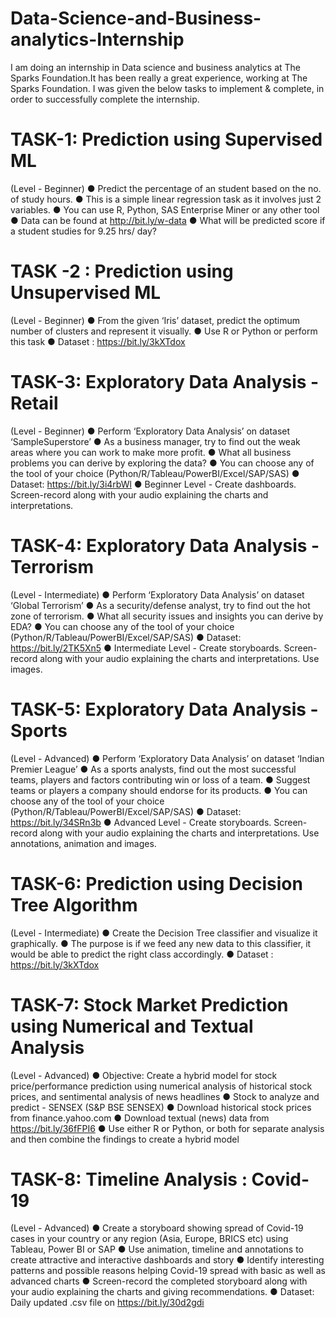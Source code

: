 # Data-Science-and-Business-analytics-Internship

I am doing an internship in Data science and business analytics at The Sparks Foundation.It has been really a great experience, working at The Sparks Foundation. 
I was given the below tasks to implement & complete, in order to successfully complete the internship.

# TASK-1: Prediction using Supervised ML 
(Level - Beginner)
● Predict the percentage of an student based on the no. of study hours. 
● This is a simple linear regression task as it involves just 2 variables.
● You can use R, Python, SAS Enterprise Miner or any other tool 
● Data can be found at http://bit.ly/w-data
● What will be predicted score if a student studies for 9.25 hrs/ day? 

# TASK -2 : Prediction using Unsupervised ML
(Level - Beginner)
● From the given ‘Iris’ dataset, predict the optimum number of clusters 
and represent it visually. 
● Use R or Python or perform this task
● Dataset : https://bit.ly/3kXTdox

# TASK-3: Exploratory Data Analysis - Retail
(Level - Beginner)
● Perform ‘Exploratory Data Analysis’ on dataset ‘SampleSuperstore’ 
● As a business manager, try to find out the weak areas where you can 
work to make more profit. 
● What all business problems you can derive by exploring the data? 
● You can choose any of the tool of your choice 
(Python/R/Tableau/PowerBI/Excel/SAP/SAS) 
● Dataset: https://bit.ly/3i4rbWl
● Beginner Level - Create dashboards. Screen-record along with your 
audio explaining the charts and interpretations.

# TASK-4: Exploratory Data Analysis - Terrorism
(Level - Intermediate)
● Perform ‘Exploratory Data Analysis’ on dataset ‘Global Terrorism’ 
● As a security/defense analyst, try to find out the hot zone of terrorism. 
● What all security issues and insights you can derive by EDA? 
● You can choose any of the tool of your choice 
(Python/R/Tableau/PowerBI/Excel/SAP/SAS) 
● Dataset: https://bit.ly/2TK5Xn5
● Intermediate Level - Create storyboards. Screen-record along with 
your audio explaining the charts and interpretations. Use images.

# TASK-5: Exploratory Data Analysis - Sports
(Level - Advanced)
● Perform ‘Exploratory Data Analysis’ on dataset ‘Indian Premier League’ 
● As a sports analysts, find out the most successful teams, players and factors 
contributing win or loss of a team. 
● Suggest teams or players a company should endorse for its products. 
● You can choose any of the tool of your choice 
(Python/R/Tableau/PowerBI/Excel/SAP/SAS) 
● Dataset: https://bit.ly/34SRn3b
● Advanced Level - Create storyboards. Screen-record along with your audio 
explaining the charts and interpretations. Use annotations, animation and 
images.

# TASK-6: Prediction using Decision Tree Algorithm
(Level - Intermediate)
● Create the Decision Tree classifier and visualize it graphically. 
● The purpose is if we feed any new data to this classifier, it would be able to 
predict the right class accordingly. 
● Dataset : https://bit.ly/3kXTdox

# TASK-7: Stock Market Prediction using Numerical and Textual Analysis
(Level - Advanced)
● Objective: Create a hybrid model for stock price/performance 
prediction using numerical analysis of historical stock prices, and 
sentimental analysis of news headlines 
● Stock to analyze and predict - SENSEX (S&P BSE SENSEX)
● Download historical stock prices from finance.yahoo.com
● Download textual (news) data from https://bit.ly/36fFPI6
● Use either R or Python, or both for separate analysis and then 
combine the findings to create a hybrid model

# TASK-8: Timeline Analysis : Covid-19
(Level - Advanced)
● Create a storyboard showing spread of Covid-19 cases in your country or 
any region (Asia, Europe, BRICS etc) using Tableau, Power BI or SAP
● Use animation, timeline and annotations to create attractive and interactive 
dashboards and story
● Identify interesting patterns and possible reasons helping Covid-19 spread 
with basic as well as advanced charts
● Screen-record the completed storyboard along with your audio explaining the 
charts and giving recommendations.
● Dataset: Daily updated .csv file on https://bit.ly/30d2gdi
